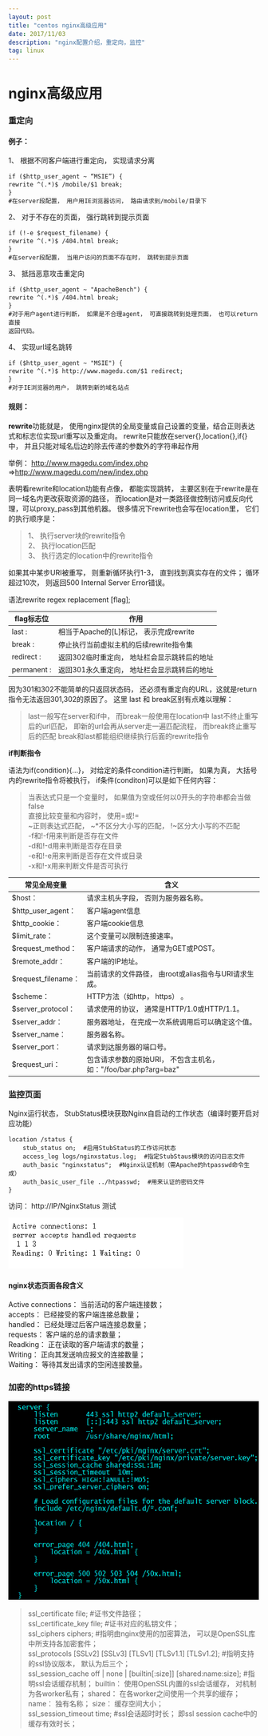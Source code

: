 ```yaml
---
layout: post
title: "centos nginx高级应用"
date: 2017/11/03
description: "nginx配置介绍，重定向，监控"
tag: linux
--- 
```


# nginx高级应用

### 重定向 ###

#### 例子： ####

1、 根据不同客户端进行重定向， 实现请求分离

	if ($http_user_agent ~ “MSIE”) {
	rewrite ^(.*)$ /mobile/$1 break;
	} 
	#在server段配置， 用户用IE浏览器访问， 路由请求到/mobile/目录下

2、 对于不存在的页面， 强行跳转到提示页面

	if (!-e $request_filename) {
	rewrite ^(.*)$ /404.html break;
	} 
	#在server段配置， 当用户访问的页面不存在时， 跳转到提示页面

3、 抵挡恶意攻击重定向

	if ($http_user_agent ~ "ApacheBench") {
	rewrite ^(.*)$ /404.html break;
	}
	#对于用户agent进行判断， 如果是不合理agent， 可直接跳转到处理页面， 也可以return直接
	返回代码。

4、 实现url域名跳转

	if ($http_user_agent ~ "MSIE") {
	rewrite ^(.*)$ http://www.magedu.com/$1 redirect;
	} 
	#对于IE浏览器的用户， 跳转到新的域名站点


#### 规则： ####

**rewrite**功能就是， 使用nginx提供的全局变量或自己设置的变量，结合正则表达式和标志位实现url重写以及重定向。 rewrite只能放在server{},location{},if{}中， 并且只能对域名后边的除去传递的参数外的字符串起作用

举例： http://www.magedu.com/index.php =>http://www.magedu.com/new/index.php

表明看rewrite和location功能有点像， 都能实现跳转， 主要区别在于rewrite是在同一域名内更改获取资源的路径， 而location是对一类路径做控制访问或反向代理，可以proxy_pass到其他机器。 很多情况下rewrite也会写在location里， 它们的执行顺序是：

> 1、 执行server块的rewrite指令  
> 2、 执行location匹配  
> 3、 执行选定的location中的rewrite指令 


如果其中某步URI被重写， 则重新循环执行1-3， 直到找到真实存在的文件； 循环超过10次， 则返回500 Internal Server Error错误。

语法rewrite regex replacement [flag];

|flag标志位|作用|
|--|--|
|last :| 相当于Apache的[L]标记， 表示完成rewrite
|break :| 停止执行当前虚拟主机的后续rewrite指令集
|redirect :| 返回302临时重定向， 地址栏会显示跳转后的地址
|permanent :| 返回301永久重定向， 地址栏会显示跳转后的地址

因为301和302不能简单的只返回状态码， 还必须有重定向的URL，这就是return指令无法返回301,302的原因了。 这里 last 和 break区别有点难以理解：

> last一般写在server和if中， 而break一般使用在location中
> last不终止重写后的url匹配， 即新的url会再从server走一遍匹配流程， 而break终止重写后的匹配
> break和last都能组织继续执行后面的rewrite指令

**if判断指令**

语法为if(condition){...}， 对给定的条件condition进行判断。 如果为真， 大括号内的rewrite指令将被执行， if条件(conditon)可以是如下任何内容：

> 当表达式只是一个变量时， 如果值为空或任何以0开头的字符串都会当做false  
> 直接比较变量和内容时， 使用=或!=  
> ~正则表达式匹配， ~*不区分大小写的匹配， !~区分大小写的不匹配  
> -f和!-f用来判断是否存在文件  
> -d和!-d用来判断是否存在目录  
> -e和!-e用来判断是否存在文件或目录  
> -x和!-x用来判断文件是否可执行  

|常见全局变量|含义|
|-|-|
|$host：|请求主机头字段， 否则为服务器名称。
|$http_user_agent：| 客户端agent信息
|$http_cookie： |客户端cookie信息
|$limit_rate：| 这个变量可以限制连接速率。
|$request_method：| 客户端请求的动作， 通常为GET或POST。
|$remote_addr：| 客户端的IP地址。
|$request_filename：| 当前请求的文件路径， 由root或alias指令与URI请求生成。
|$scheme：| HTTP方法（如http， https） 。
|$server_protocol：| 请求使用的协议， 通常是HTTP/1.0或HTTP/1.1。
|$server_addr： |服务器地址， 在完成一次系统调用后可以确定这个值。
|$server_name： |服务器名称。
|$server_port： |请求到达服务器的端口号。
|$request_uri： |包含请求参数的原始URI， 不包含主机名， 如："/foo/bar.php?arg=baz"


### 监控页面 ###

Nginx运行状态， StubStatus模块获取Nginx自启动的工作状态（编译时要开启对应功能）

	location /status {
		stub_status on;  #启用StubStatus的工作访问状态
		access_log logs/nginxstatus.log;  #指定StubStaus模块的访问日志文件
		auth_basic "nginxstatus";  #Nginx认证机制（需Apache的htpasswd命令生成）
		auth_basic_user_file ../htpasswd;  #用来认证的密码文件 
	}

访问： http://IP/NginxStatus  测试

![nginx监控](/images/nginx/监控.png)

#### nginx状态页面各段含义 ####

Active connections： 当前活动的客户端连接数；  
accepts： 已经接受的客户端连接总数量；  
handled： 已经处理过后客户端连接总数量；  
requests： 客户端的总的请求数量；  
Readking： 正在读取的客户端请求的数量；  
Writing： 正向其发送响应报文的连接数量；  
Waiting： 等待其发出请求的空闲连接数量。  


### 加密的https链接 ###

![nginx https](/images/nginx/ssl.png)

> ssl_certificate file;   #证书文件路径；  
> ssl_certificate_key file;  #证书对应的私钥文件；  
> ssl_ciphers ciphers; #指明由nginx使用的加密算法， 可以是OpenSSL库中所支持各加密套件；   
> ssl_protocols [SSLv2] [SSLv3] [TLSv1] [TLSv1.1] [TLSv1.2];  #指明支持的ssl协议版本， 默认为后三个；   
> ssl_session_cache off | none | [builtin[:size]] [shared:name:size]; #指明ssl会话缓存机制； builtin： 使用OpenSSL内置的ssl会话缓存， 对机制为各worker私有； shared： 在各worker之间使用一个共享的缓存； name： 独有名称； size： 缓存空间大小；   
> ssl_session_timeout time;  #ssl会话超时时长； 即ssl session cache中的缓存有效时长；   


